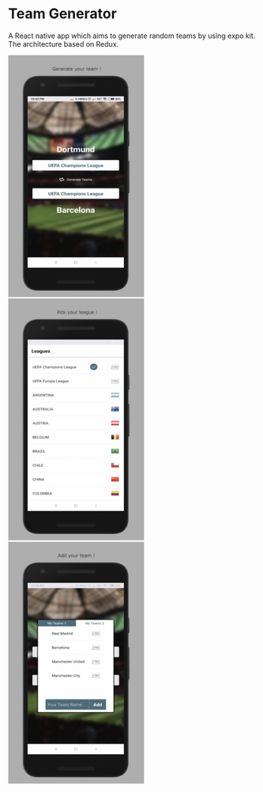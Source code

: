 # Team Generator

A React native app which aims to generate random teams by using expo kit. The architecture based on Redux.

<p float="left">
<img src="https://github.com/harrunisk/TeamGenerator/blob/master/art/1.png" width="275">
<img src="https://github.com/harrunisk/TeamGenerator/blob/master/art/2.png" width="275">
<img src="https://github.com/harrunisk/TeamGenerator/blob/master/art/3.png" width="275">
</p>






